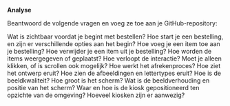 **Analyse**

Beantwoord de volgende vragen en voeg ze toe aan je GitHub-repository:

Wat is zichtbaar voordat je begint met bestellen?
Hoe start je een bestelling, en zijn er verschillende opties aan het begin?
Hoe voeg je een item toe aan je bestelling?
Hoe verwijder je een item uit je bestelling?
Hoe worden de items weergegeven of geplaatst?
Hoe verloopt de interactie? Moet je alleen klikken, of is scrollen ook mogelijk?
Hoe werkt het afrekenproces?
Hoe ziet het ontwerp eruit?
Hoe zien de afbeeldingen en lettertypes eruit?
Hoe is de beeldkwaliteit?
Hoe groot is het scherm?
Wat is de beeldverhouding en positie van het scherm?
Waar en hoe is de kiosk gepositioneerd ten opzichte van de omgeving?
Hoeveel kiosken zijn er aanwezig?
